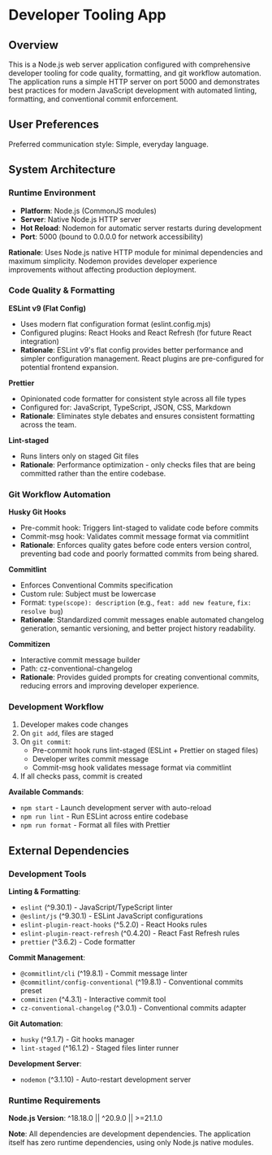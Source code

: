 # Developer Tooling App

## Overview

This is a Node.js web server application configured with comprehensive developer tooling for code quality, formatting, and git workflow automation. The application runs a simple HTTP server on port 5000 and demonstrates best practices for modern JavaScript development with automated linting, formatting, and conventional commit enforcement.

## User Preferences

Preferred communication style: Simple, everyday language.

## System Architecture

### Runtime Environment
- **Platform**: Node.js (CommonJS modules)
- **Server**: Native Node.js HTTP server
- **Hot Reload**: Nodemon for automatic server restarts during development
- **Port**: 5000 (bound to 0.0.0.0 for network accessibility)

**Rationale**: Uses Node.js native HTTP module for minimal dependencies and maximum simplicity. Nodemon provides developer experience improvements without affecting production deployment.

### Code Quality & Formatting

**ESLint v9 (Flat Config)**
- Uses modern flat configuration format (eslint.config.mjs)
- Configured plugins: React Hooks and React Refresh (for future React integration)
- **Rationale**: ESLint v9's flat config provides better performance and simpler configuration management. React plugins are pre-configured for potential frontend expansion.

**Prettier**
- Opinionated code formatter for consistent style across all file types
- Configured for: JavaScript, TypeScript, JSON, CSS, Markdown
- **Rationale**: Eliminates style debates and ensures consistent formatting across the team.

**Lint-staged**
- Runs linters only on staged Git files
- **Rationale**: Performance optimization - only checks files that are being committed rather than the entire codebase.

### Git Workflow Automation

**Husky Git Hooks**
- Pre-commit hook: Triggers lint-staged to validate code before commits
- Commit-msg hook: Validates commit message format via commitlint
- **Rationale**: Enforces quality gates before code enters version control, preventing bad code and poorly formatted commits from being shared.

**Commitlint**
- Enforces Conventional Commits specification
- Custom rule: Subject must be lowercase
- Format: `type(scope): description` (e.g., `feat: add new feature`, `fix: resolve bug`)
- **Rationale**: Standardized commit messages enable automated changelog generation, semantic versioning, and better project history readability.

**Commitizen**
- Interactive commit message builder
- Path: cz-conventional-changelog
- **Rationale**: Provides guided prompts for creating conventional commits, reducing errors and improving developer experience.

### Development Workflow

1. Developer makes code changes
2. On `git add`, files are staged
3. On `git commit`:
   - Pre-commit hook runs lint-staged (ESLint + Prettier on staged files)
   - Developer writes commit message
   - Commit-msg hook validates message format via commitlint
4. If all checks pass, commit is created

**Available Commands**:
- `npm start` - Launch development server with auto-reload
- `npm run lint` - Run ESLint across entire codebase
- `npm run format` - Format all files with Prettier

## External Dependencies

### Development Tools

**Linting & Formatting**:
- `eslint` (^9.30.1) - JavaScript/TypeScript linter
- `@eslint/js` (^9.30.1) - ESLint JavaScript configurations
- `eslint-plugin-react-hooks` (^5.2.0) - React Hooks rules
- `eslint-plugin-react-refresh` (^0.4.20) - React Fast Refresh rules
- `prettier` (^3.6.2) - Code formatter

**Commit Management**:
- `@commitlint/cli` (^19.8.1) - Commit message linter
- `@commitlint/config-conventional` (^19.8.1) - Conventional commits preset
- `commitizen` (^4.3.1) - Interactive commit tool
- `cz-conventional-changelog` (^3.0.1) - Conventional commits adapter

**Git Automation**:
- `husky` (^9.1.7) - Git hooks manager
- `lint-staged` (^16.1.2) - Staged files linter runner

**Development Server**:
- `nodemon` (^3.1.10) - Auto-restart development server

### Runtime Requirements

**Node.js Version**: ^18.18.0 || ^20.9.0 || >=21.1.0

**Note**: All dependencies are development dependencies. The application itself has zero runtime dependencies, using only Node.js native modules.